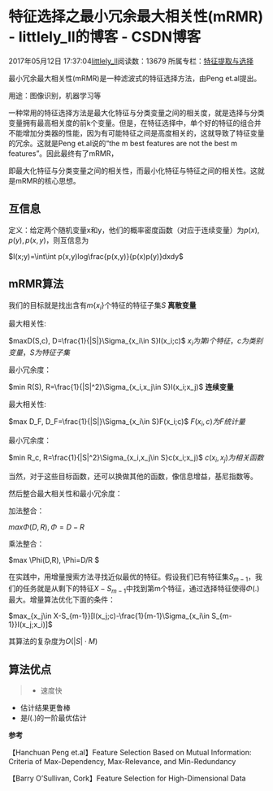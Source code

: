 # 特征选择之最小冗余最大相关性(mRMR) - littlely_ll的博客 - CSDN博客





2017年05月12日 17:37:04[littlely_ll](https://me.csdn.net/littlely_ll)阅读数：13679
所属专栏：[特征提取与选择](https://blog.csdn.net/column/details/15615.html)









最小冗余最大相关性(mRMR)是一种滤波式的特征选择方法，由Peng et.al提出。 

用途：图像识别，机器学习等 

一种常用的特征选择方法是最大化特征与分类变量之间的相关度，就是选择与分类变量拥有最高相关度的前k个变量。但是，在特征选择中，单个好的特征的组合并不能增加分类器的性能，因为有可能特征之间是高度相关的，这就导致了特征变量的冗余。这就是Peng et.al说的“the m best features are not the best m features”。因此最终有了mRMR， 

即最大化特征与分类变量之间的相关性，而最小化特征与特征之间的相关性。这就是mRMR的核心思想。
## 互信息

定义：给定两个随机变量x和y，他们的概率密度函数（对应于连续变量）为$p(x),p(y),p(x,y)$，则互信息为 


$I(x;y)=\int\int p(x,y)log\frac{p(x,y)}{p(x)p(y)}dxdy$

## mRMR算法

我们的目标就是找出含有$m\{x_i\}$个特征的特征子集$S$
**离散变量**

最大相关性: 


$maxD(S,c), D=\frac{1}{|S|}\Sigma_{x_i\in S}I(x_i;c)$
$x_i为第i个特征，c为类别变量，S为特征子集$

最小冗余度： 


$min R(S), R=\frac{1}{|S|^2}\Sigma_{x_i,x_j\in S}I(x_i;x_j)$
**连续变量**

最大相关性: 


$max D_F, D_F=\frac{1}{|S|}\Sigma_{x_i\in S}F(x_i;c)$
$F(x_i,c)为F统计量$

最小冗余度： 


$min R_c, R=\frac{1}{|S|^2}\Sigma_{x_i,x_j\in S}c(x_i;x_j)$
$c(x_i,x_j)为相关函数$

当然，对于这些目标函数，还可以换做其他的函数，像信息增益，基尼指数等。 

然后整合最大相关性和最小冗余度： 

加法整合： 


$max \Phi(D,R), \Phi=D-R$

乘法整合： 


$max  \Phi(D,R), \Phi=D/R $

在实践中，用增量搜索方法寻找近似最优的特征。假设我们已有特征集$S_{m-1}$，我们的任务就是从剩下的特征$X-S_{m-1}$中找到第m个特征，通过选择特征使得$\Phi(.)$最大。增量算法优化下面的条件： 


$max_{x_j\in X-S_{m-1}}[I(x_j;c)-\frac{1}{m-1}\Sigma_{x_i\in S_{m-1}}I(x_j;x_i)]$

其算法的复杂度为$O(|S|\cdot M)$
## 算法优点

> - 速度快
- 估计结果更鲁棒
- 是$I(.)$的一阶最优估计


**参考**

【Hanchuan Peng et.al】Feature Selection Based on Mutual Information: Criteria of Max-Dependency, Max-Relevance, and Min-Redundancy 

【Barry O’Sullivan, Cork】Feature Selection for High-Dimensional Data





